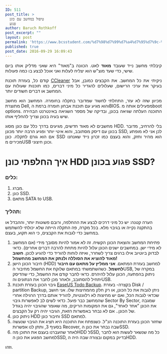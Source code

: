 ```yaml
---
ID: 511
post_title: >
  טיפול במחשב עם כונן
  פגוע
author: Baruch Rothkoff
post_excerpt: ""
layout: post
permalink: 'https://www.bcsstudent.com/%d7%98%d7%99%d7%a4%d7%95%d7%9c-%d7%91%d7%9e%d7%97%d7%a9%d7%91-%d7%a2%d7%9d-%d7%9b%d7%95%d7%a0%d7%9f-%d7%a4%d7%92%d7%95%d7%a2/'
published: true
post_date: 2016-09-29 16:09:43
---
```

<p style="text-align:justify;">קיבלתי מחשב נייד שעובד <strong>מאוד</strong> לאט. הכוונה ב"מאוד" היא שאני מדליק אותו ביום שישי, כדי שעד מוצ"ש הוא יצליח לעלות ואני אוכל לבצע בו כמה פעולות.</p>
<p style="text-align:justify;">קודם כל, בעזרת תוכנת <a href="http://www.piriform.com/ccleaner" target="_blank">CCleaner</a>&nbsp;ניקיתי את כל המחשב. את הקבצים כמובן, אבל בעיקר את ערכי הרישום, שעלולים להגדיר כל מיני דברים, כמו תוכנות שעולות עם המחשב או דברים חשודים יותר.</p>
<p style="text-align:justify;">מכיוון שזה לא עזר, התחלתי לחשוד שמדובר בתקלה בחומרה. המחשב הוא מחשב מתוצרת Dell, והוא מגיע עם תוכנת אבחון חומרה ברמת הBIOS. מפעילים אותה מboot options. התוכנה העלתה שגיאה בכונן, ובדיקה של מספר השגיאה באינטרנט הבהירה שיש בעיה בכונן וצריך להחליף אותו.</p>
<p style="text-align:justify;">מחשבים לא מאוד חדשים, מגיעים בדרך כלל עם כונן מסוג HDD. בלי להרחיב, מדובר בכונן עם דיסק מסתובב, והוא איטי יותר ופגיע הרבה יותר מכונן SSD, לכן אני לא מופתע אם הוא גורם לתקלה. כונן SSD הוא מהיר וחזק, והוא בעצם כמו זכרון נייד שאנחנו מכירים מUSB וכונן חיצוני.</p>

<h1 style="text-align:justify;">איך החלפתי כונן HDD פגוע בכונן SSD?</h1>
<h3 style="text-align:justify;">כלים:</h3>
<ol>
 	<li>מברג.</li>
 	<li>כונן SSD.</li>
 	<li>מתאם SATA to USB.</li>
</ol>
<h3>תהליך:</h3>
הערה קטנה: יש כל מיני דרכים לבצע את ההחלפה, ורובם פשוטות יותר, וההבדל או בהתקנה נקייה או בגיבוי מלא. בכל מקרה, פה התקלה הייתה שלא יכולתי להשתמש במחשב כדי לגבות את הקבצים, כי הוא תקוע, בעצם.
<ol>
 	<li>פתיחת המחשב והוצאת הכונן הקשיח. זה לא אמור להיות מסובך מידי (אם המחשב לא מידי ישן. במחשבים ישנים הכונן עלול להיות מתחת להרבה דברים אחרים). כדאי לבדוק ביוטיוב אילו ברגים צריך לשחרר, ואיזה לוחות להוריד כדי להגיע לכונן.&nbsp;<strong>חשוב מאוד להוציא את הסוללה ולנתק את המחשב מהחשמל!</strong></li>
 	<li>חיבור הכונן הישן (HDD) למחשב בעזרת המתאם.&nbsp;<strong>אני ממליץ על מתאם עם חיבור לחשמל</strong>. כשהשתמשתי במתאם שלוקח את החשמל מחיבור הUSB, במקרה של ניתוק בהפתעה, הכונן עלול להיהרס. כדאי לחבר קודם את החשמל, כדי שהדיסק יתחיל להסתובב, ולאחר מכן לחבר את הנתונים והUSB.</li>
 	<li>גיבוי הכונן בעזרת תוכנת <a href="http://www.todo-backup.com/" target="_blank">EaseUS Todo Backup</a>. בקצרה- בעזרת Disk / partition Backup, ניתן לגבות את כל הכונן, או רק חלק מהמחיצות שלו. אני חושב שכדאי לגבות הכל, ואם יש מחיצות לא רלוונטיות, להוריד אותם בדרך הרגילה אחרי שהמחשב כבר פועל. כדאי לשים לב לאפשרות גיבוי Sector By Sector, שמגבה את הכונן "אחד לאחד", גם את המקומות הריקים, מה שאומר שהגיבוי יהיה בגודל של הכונן.. אם לא נבחר באפשרות הזאת, הגיבוי יהיה רק על הקבצים.</li>
 	<li>ניתוק כונן HDD וחיבור כונן SSD למתאם.</li>
 	<li>שחזור הכונן בעזרת התוכנה הנ"ל. כשנפתח את התוכנה היא תציג את הגיבוי שנעשה בסעיף 3, ותתן לנו אפשרות Recover, שבה נבחר את כונן הSSD.</li>
 	<li>לאחר שהעברנו בעצם את התוכן מהHDD לSSD, כל מה שנשאר לעשות הוא לחבר למחשב הפגוע את כונן הSSD, בדיוק במקום ובצורה שבה היה הHDD.</li>
</ol>
וזהו.